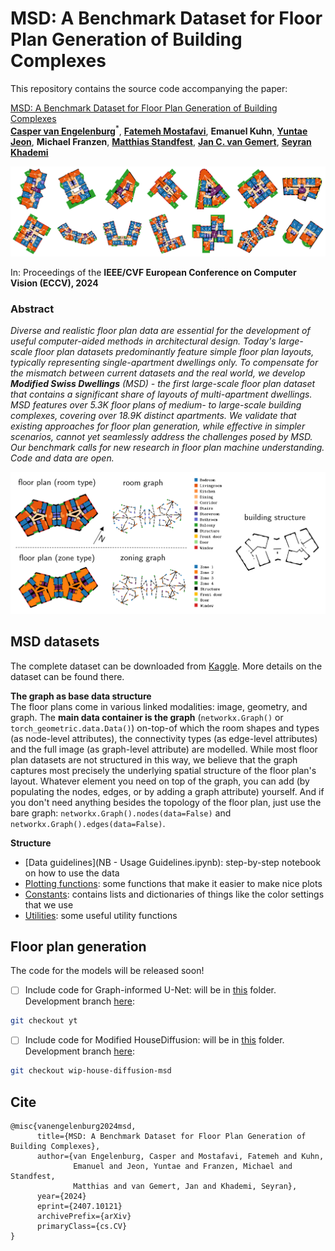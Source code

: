 # MSD: A Benchmark Dataset for Floor Plan Generation of Building Complexes

This repository contains the source code accompanying the paper:

[MSD: A Benchmark Dataset for Floor Plan Generation of Building Complexes](https://arxiv.org/abs/2407.10121) </br>
[**Casper van Engelenburg**](https://www.tudelft.nl/staff/c.c.j.vanengelenburg/?cHash=a72f1da92639fa8301893a08d4b49da1)<sup>*</sup>,
[**Fatemeh Mostafavi**](https://www.tudelft.nl/staff/f.mostafavi/?cHash=db57104f8776c2a1522b91c039845e84),
**Emanuel Kuhn**,
[**Yuntae Jeon**](https://yuntaej.github.io/),
**Michael Franzen**,
[**Matthias Standfest**](https://standfest.science/), 
[**Jan C. van Gemert**](https://www.tudelft.nl/ewi/over-de-faculteit/afdelingen/intelligent-systems/pattern-recognition-bioinformatics/computer-vision-lab/people/jan-van-gemert),
[**Seyran Khademi**](https://www.tudelft.nl/ewi/over-de-faculteit/afdelingen/intelligent-systems/pattern-recognition-bioinformatics/computer-vision-lab/people/seyran-khademi)

![msd_examples.png](figures/msd_examples.png)

In: Proceedings of the **IEEE/CVF European Conference on Computer Vision (ECCV), 2024**

### Abstract

*Diverse and realistic floor plan data are essential for the development of useful computer-aided methods in architectural design. 
Today's large-scale floor plan datasets predominantly feature simple floor plan layouts, typically representing single-apartment dwellings only.
To compensate for the mismatch between current datasets and the real world, we develop **Modified Swiss Dwellings** (MSD) - the first large-scale floor plan dataset that contains a significant share of layouts of multi-apartment dwellings. 
MSD features over 5.3K floor plans of medium- to large-scale building complexes, covering over 18.9K distinct apartments.
We validate that existing approaches for floor plan generation, while effective in simpler scenarios, cannot yet seamlessly address the challenges posed by MSD. 
Our benchmark calls for new research in floor plan machine understanding. 
Code and data are open.*

![msd_representation.png](figures/msd_representation.png)

## MSD datasets

The complete dataset can be downloaded from [Kaggle](https://www.kaggle.com/datasets/caspervanengelenburg/modified-swiss-dwellings). 
More details on the dataset can be found there.

**The graph as base data structure**</br>
The floor plans come in various linked modalities: image, geometry, and graph. The **main data container is the graph** (`networkx.Graph()` or `torch_geometric.data.Data()`) on-top-of which the room shapes and types (as node-level attributes), the connectivity types (as edge-level attributes) and the full image (as graph-level attribute) are modelled. 
While most floor plan datasets are not structured in this way, we believe that the graph captures most precisely the underlying spatial structure of the floor plan's layout. 
Whatever element you need on top of the graph, you can add (by populating the nodes, edges, or by adding a graph attribute) yourself. 
And if you don't need anything besides the topology of the floor plan, just use the bare graph: `networkx.Graph().nodes(data=False)` and `networkx.Graph().edges(data=False)`.

**Structure**
- [Data guidelines](NB - Usage Guidelines.ipynb): step-by-step notebook on how to use the data
- [Plotting functions](plot.py): some functions that make it easier to make nice plots
- [Constants](constants.py): contains lists and dictionaries of things like the color settings that we use
- [Utilities](utils.py): some useful utility functions


## Floor plan generation

The code for the models will be released soon!

- [ ] Include code for Graph-informed U-Net: will be in [this](unet) folder. Development branch [here](https://github.com/caspervanengelenburg/msd/tree/yt): 

```bash
git checkout yt
```

- [ ] Include code for Modified HouseDiffusion: will be in [this](mhd) folder. Development branch [here](https://github.com/caspervanengelenburg/msd/tree/wip-house-diffusion-msd): 

```bash
git checkout wip-house-diffusion-msd
```

## Cite

<pre><code>@misc{vanengelenburg2024msd,
      title={MSD: A Benchmark Dataset for Floor Plan Generation of Building Complexes},
      author={van Engelenburg, Casper and Mostafavi, Fatemeh and Kuhn,
              Emanuel and Jeon, Yuntae and Franzen, Michael and Standfest,
              Matthias and van Gemert, Jan and Khademi, Seyran},
      year={2024}
      eprint={2407.10121}
      archivePrefix={arXiv}
      primaryClass={cs.CV}
}</code></pre>
